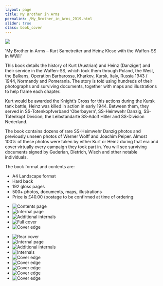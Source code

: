 ```yaml
---
layout: page
title: My Brother in Arms
permalink: /My_Brother_in_Arms_2019.html
slider: true
class: book_cover
---
```


<img src="./assets/MBIA cover 2019.jpeg" id="detail" class="center"/>
<p>'My Brother in Arms – Kurt Sametreiter and Heinz Klose with the Waffen-SS in WWII'
<p>This book details the history of Kurt (Austrian) and Heinz (Danziger) and their service in the Waffen-SS, which took them through Poland, the West, the Balkans, Operation Barbarossa, Kharkov, Kursk, Italy, Russia 1943 / 1944, Normandy and Pomerania. The story is told using hundreds of their photographs and surviving documents, together with maps and illustrations to help frame each chapter.</p>
<p>Kurt would be awarded the Knight’s Cross for this actions during the Kursk tank battle, Heinz was killed in action in early 1944. Between them, they served in SS-Totenkopfverband ‘Oberbayern’, SS-Heimwehr Danzig, SS-Totenkopf Division, the Leibstandarte SS-Adolf Hitler and SS-Division Nederland.</p>
<p>The book contains dozens of rare SS-Heimwehr Danzig photos and previously unseen photos of Werner Wolff and Joachim Peiper. Almost 100% of these photos were taken by either Kurt or Heinz during that era and cover virtually every campaign they took part in. You will see surviving documents signed by Guderian, Dietrich, Wisch and other notable individuals.</p>
<p>The book format and contents are:
<ul class="over">
  <li>A4 Landscape format</li>
  <li>Hard back</li>
  <li>192 gloss pages</li>
  <li>500+ photos, documents, maps, illustrations</li>
  <li>Price is £40.00 (postage to be confirmed at time of ordering</li>
</ul>  

<div id="folio" class="svwp">
  <ul>
    <li><img alt="Contents page" src="./assets/Nation internal 3.jpg" /></li>
    <li><img alt="Internal page" src="./assets/Nation internal.jpg" /></li>
    <li><img alt="Additional internals" src="./assets/Nation internal 2.jpg" /></li>
    <li><img alt="Full cover" src="./assets/Nation internal 4.jpg" /></li>
    <li><img alt="Cover edge" src="./assets/Nation cover 2.jpg" /></li>
  </ul>
</div>

<div id="folio" class="svwp">
  <ul>
    <li><img alt="Rear cover" src="./assets/MBIA rear cover 2019.jpeg" /></li>
    <li><img alt="Internal page" src="./assets/MBIA 2019 internal 1.png" /></li>
    <li><img alt="Additional internals" src="./assets/MBIA 2019 internal 2.png" /></li>
    <li><img alt="Internals" src="./assets/MBIA 2019 internal 3.png" /></li>
    <li><img alt="Cover edge" src="./assets/MBIA 2019 internal 4.png" /></li>
    <li><img alt="Cover edge" src="./assets/MBIA 2019 internal 5.png" /></li>
    <li><img alt="Cover edge" src="./assets/MBIA 2019 internal 6.png" /></li>
    <li><img alt="Cover edge" src="./assets/MBIA 2019 internal 7.png" /></li>
    <li><img alt="Cover edge" src="./assets/MBIA 2019 internal 8.png" /></li>
  </ul>
</div>

